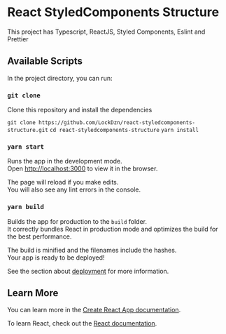 # React StyledComponents Structure

This project has Typescript, ReactJS, Styled Components, Eslint and Prettier 

## Available Scripts

In the project directory, you can run:

### `git clone`

Clone this repository and install the dependencies

`git clone https://github.com/LockDzn/react-styledcomponents-structure.git`
`cd react-styledcomponents-structure`
`yarn install`

### `yarn start`

Runs the app in the development mode.\
Open [http://localhost:3000](http://localhost:3000) to view it in the browser.

The page will reload if you make edits.\
You will also see any lint errors in the console.

### `yarn build`

Builds the app for production to the `build` folder.\
It correctly bundles React in production mode and optimizes the build for the best performance.

The build is minified and the filenames include the hashes.\
Your app is ready to be deployed!

See the section about [deployment](https://facebook.github.io/create-react-app/docs/deployment) for more information.

## Learn More

You can learn more in the [Create React App documentation](https://facebook.github.io/create-react-app/docs/getting-started).

To learn React, check out the [React documentation](https://reactjs.org/).
